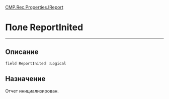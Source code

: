 ﻿---
Link: CMP.Rec.Properties.IReport.@ReportInited
---

<!---  Навигация
[Имя проекта](#) :
-->
[CMP.Rec.Properties.IReport](Default)

# Поле ReportInited
---

## Описание

    field ReportInited :Logical

<!--
## Аргументы{#Args}

### Аргумент1

Описание аргумента 1
-->

## Назначение

Отчет инициализирован.

<!--
## Пример

    ReportInited...
-->

